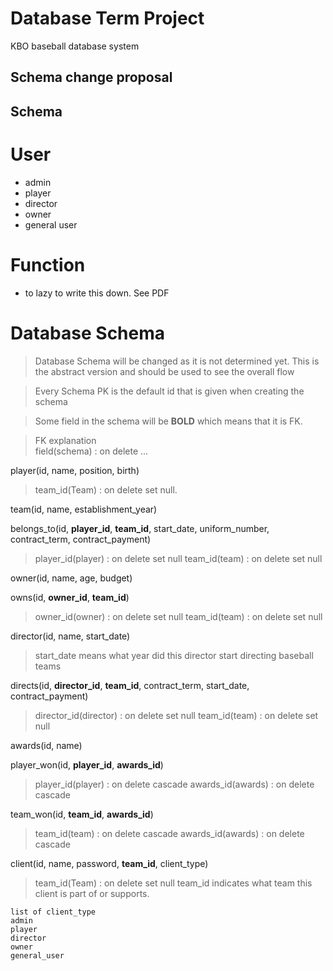 # Database Term Project

KBO baseball database system

Schema change proposal
--------

Schema
------------

# User
- admin
- player
- director
- owner
- general user

# Function
- to lazy to write this down. See PDF

# Database Schema
> Database Schema will be changed as it is not determined yet.
> This is the abstract version and should be used to see the overall flow

> Every Schema PK is the default id that is given when creating the schema

> Some field in the schema will be **BOLD** which means that it is FK.<br>

> FK explanation<br>
> field(schema) : on delete ...

player(id, name, position, birth)
> team_id(Team) : on delete set null.

team(id, name, establishment_year)

belongs_to(id, **player_id**, **team_id**, start_date, uniform_number, contract_term, contract_payment)
> player_id(player) : on delete set null
> team_id(team) : on delete set null

owner(id, name, age, budget)

owns(id, **owner_id**, **team_id**)
> owner_id(owner) : on delete set null
> team_id(team) : on delete set null

director(id, name, start_date) 
> start_date means what year did this director start directing baseball teams

directs(id, **director_id**, **team_id**, contract_term, start_date, contract_payment)
> director_id(director) : on delete set null
> team_id(team) : on delete set null

awards(id, name)

player_won(id, **player_id**, **awards_id**)
> player_id(player) : on delete cascade
> awards_id(awards) : on delete cascade

team_won(id, **team_id**, **awards_id**)
> team_id(team) : on delete cascade
> awards_id(awards) : on delete cascade

client(id, name, password, **team_id**, client_type)
> team_id(Team) : on delete set null
> team_id indicates what team this client is part of or supports.
> 
```
list of client_type
admin
player
director
owner
general_user
```




